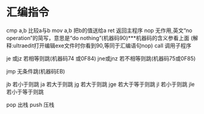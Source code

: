 # 汇编指令

cmp a,b 比较a与b
mov a,b 把b的值送给a
ret 返回主程序
nop 无作用,英文“no operation”的简写，意思是“do nothing”(机器码90)***机器码的含义参看上面
(解释:ultraedit打开编辑exe文件时你看到90,等同于汇编语句nop)
call 调用子程序

je 或jz 若相等则跳(机器码74 或0F84)
jne或jnz 若不相等则跳(机器码75或0F85)

jmp 无条件跳(机器码EB)

jb 若小于则跳
ja 若大于则跳
jg 若大于则跳
jge 若大于等于则跳
jl 若小于则跳
jle 若小于等于则跳

pop 出栈
push 压栈
